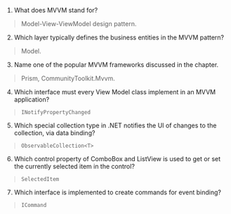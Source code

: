 1. What does MVVM stand for?
> Model-View-ViewModel design pattern.

2. Which layer typically defines the business entities in the MVVM pattern?
> Model.

3. Name one of the popular MVVM frameworks discussed in the chapter.
> Prism, CommunityToolkit.Mvvm.

4. Which interface must every View Model class implement in an MVVM application?
> `INotifyPropertyChanged`

5. Which special collection type in .NET notifies the UI of changes to the collection, via data binding?
> `ObservableCollection<T>`

6. Which control property of ComboBox and ListView is used to get or set the currently selected item in the control?
> `SelectedItem`

7. Which interface is implemented to create commands for event binding?
> `ICommand`
